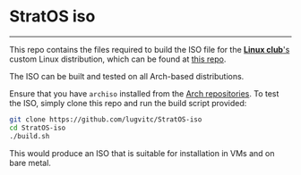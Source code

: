 # StratOS iso
---
This repo contains the files required to build the ISO file for the [**Linux club**'s](https://lugvitc.org) custom Linux distribution, which can be found at [this repo](https://github.com/lugvitc/LUG_custom_distro).

The ISO can be built and tested on all Arch-based distributions. 

Ensure that you have `archiso` installed from the [Arch repositories](https://archlinux.org/packages/extra/any/archiso/).
To test the ISO, simply clone this repo and run the build script provided:

```bash
git clone https://github.com/lugvitc/StratOS-iso
cd StratOS-iso
./build.sh
```

This would produce an ISO that is suitable for installation in VMs and on bare metal.
